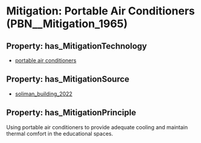# Mitigation: __Portable Air Conditioners__ (PBN__Mitigation_1965)

## Property: has_MitigationTechnology

* [portable air conditioners](../Technology/PBN__Technology_4173)

## Property: has_MitigationSource

* [soliman_building_2022](../Article/PBN__Article_224)

## Property: has_MitigationPrinciple

Using portable air conditioners to provide adequate cooling and maintain thermal comfort in the educational spaces.

